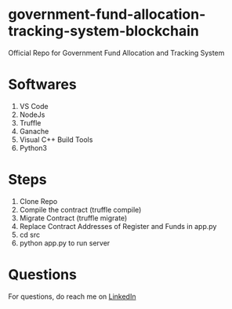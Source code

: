 # government-fund-allocation-tracking-system-blockchain
Official Repo for Government Fund Allocation and Tracking System

# Softwares
1. VS Code
2. NodeJs
3. Truffle
4. Ganache
5. Visual C++ Build Tools
6. Python3

# Steps
1. Clone Repo
2. Compile the contract (truffle compile)
3. Migrate Contract (truffle migrate)
4. Replace Contract Addresses of Register and Funds in app.py
5. cd src
6. python app.py to run server

# Questions
For questions, do reach me on <a href="https://linkedin.com/in/MadhuPIoT">LinkedIn</a>
